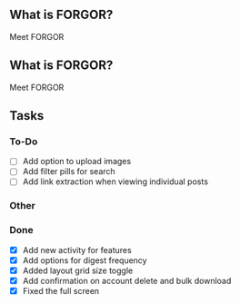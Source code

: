 ## What is FORGOR?
Meet FORGOR

## What is FORGOR?
Meet FORGOR

## Tasks

### To-Do
- [ ] Add option to upload images
- [ ] Add filter pills for search
- [ ] Add link extraction when viewing individual posts

### Other

### Done
- [x] Add new activity for features
- [x] Add options for digest frequency
- [x] Added layout grid size toggle
- [x] Add confirmation on account delete and bulk download
- [x] Fixed the full screen